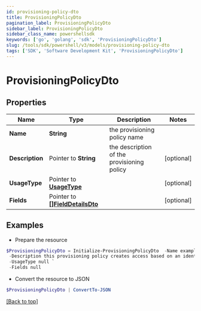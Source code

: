 ```yaml
---
id: provisioning-policy-dto
title: ProvisioningPolicyDto
pagination_label: ProvisioningPolicyDto
sidebar_label: ProvisioningPolicyDto
sidebar_class_name: powershellsdk
keywords: ['go', 'golang', 'sdk', 'ProvisioningPolicyDto'] 
slug: /tools/sdk/powershell/v3/models/provisioning-policy-dto
tags: ['SDK', 'Software Development Kit', 'ProvisioningPolicyDto']
---
```



# ProvisioningPolicyDto

## Properties

Name | Type | Description | Notes
------------ | ------------- | ------------- | -------------
**Name** |  **String** | the provisioning policy name | 
**Description** |  Pointer to **String** | the description of the provisioning policy | [optional] 
**UsageType** |  Pointer to [**UsageType**](usage-type) |  | [optional] 
**Fields** |  Pointer to [**[]FieldDetailsDto**](field-details-dto) |  | [optional] 

## Examples

- Prepare the resource
```powershell
$ProvisioningPolicyDto = Initialize-ProvisioningPolicyDto  -Name example provisioning policy for inactive identities `
 -Description this provisioning policy creates access based on an identity going inactive `
 -UsageType null `
 -Fields null
```

- Convert the resource to JSON
```powershell
$ProvisioningPolicyDto | ConvertTo-JSON
```


[[Back to top]](#) 

